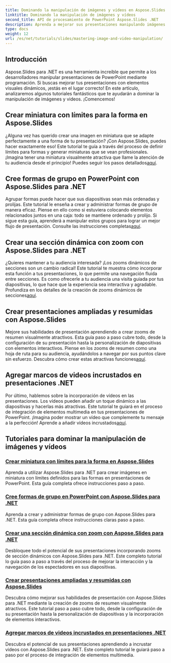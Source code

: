 ```yaml
---
title: Dominando la manipulación de imágenes y vídeos en Aspose.Slides
linktitle: Dominando la manipulación de imágenes y vídeos
second_title: API de procesamiento de PowerPoint Aspose.Slides .NET
description: Aprenda a mejorar sus presentaciones manipulando imágenes y videos con Aspose.Slides para .NET. Esta guía completa incluye tutoriales paso a paso.
type: docs
weight: 12
url: /es/net/tutorials/slides/mastering-image-and-video-manipulation/
---
```

## Introducción

Aspose.Slides para .NET es una herramienta increíble que permite a los desarrolladores manipular presentaciones de PowerPoint mediante programación. Si buscas mejorar tus presentaciones con elementos visuales dinámicos, ¡estás en el lugar correcto! En este artículo, analizaremos algunos tutoriales fantásticos que te ayudarán a dominar la manipulación de imágenes y videos. ¡Comencemos!

## Crear miniatura con límites para la forma en Aspose.Slides

 ¿Alguna vez has querido crear una imagen en miniatura que se adapte perfectamente a una forma de tu presentación? ¡Con Aspose.Slides, puedes hacer exactamente eso! Este tutorial te guía a través del proceso de definir límites para formas y generar miniaturas que se vean profesionales. ¡Imagina tener una miniatura visualmente atractiva que llame la atención de tu audiencia desde el principio! Puedes seguir los pasos detallados[aquí](./create-thumbnail-bounds-shape/).

## Cree formas de grupo en PowerPoint con Aspose.Slides para .NET

Agrupar formas puede hacer que sus diapositivas sean más ordenadas y prolijas. Este tutorial le enseña a crear y administrar formas de grupo de manera eficaz. Piense en ello como si estuviera colocando elementos relacionados juntos en una caja: todo se mantiene ordenado y prolijo. Si sigue esta guía, aprenderá a manipular estos grupos para lograr un mejor flujo de presentación. Consulte las instrucciones completas[aquí](./create-group-shapes/).

## Crear una sección dinámica con zoom con Aspose.Slides para .NET

 ¿Quieres mantener a tu audiencia interesada? ¡Los zooms dinámicos de secciones son un cambio radical! Este tutorial te muestra cómo incorporar esta función a tus presentaciones, lo que permite una navegación fluida entre secciones. Es como ofrecerle a tu audiencia una visita guiada por tus diapositivas, lo que hace que la experiencia sea interactiva y agradable. Profundiza en los detalles de la creación de zooms dinámicos de secciones[aquí](./create-dynamic-section-zoom/).

## Crear presentaciones ampliadas y resumidas con Aspose.Slides

Mejore sus habilidades de presentación aprendiendo a crear zooms de resumen visualmente atractivos. Esta guía paso a paso cubre todo, desde la configuración de su presentación hasta la personalización de diapositivas con elementos interactivos. Piense en los zooms de resumen como una hoja de ruta para su audiencia, ayudándolos a navegar por sus puntos clave sin esfuerzo. Descubra cómo crear estas atractivas funciones[aquí](./create-summary-zoom/).

## Agregar marcos de videos incrustados en presentaciones .NET

 Por último, hablemos sobre la incorporación de vídeos en las presentaciones. Los vídeos pueden añadir un toque dinámico a las diapositivas y hacerlas más atractivas. Este tutorial te guiará en el proceso de integración de elementos multimedia en tus presentaciones de PowerPoint. ¡Imagina poder mostrar un vídeo que complemente tu mensaje a la perfección! Aprende a añadir vídeos incrustados[aquí](./add-embedded-videos-frame/).

## Tutoriales para dominar la manipulación de imágenes y vídeos
### [Crear miniatura con límites para la forma en Aspose.Slides](./create-thumbnail-bounds-shape/)
Aprenda a utilizar Aspose.Slides para .NET para crear imágenes en miniatura con límites definidos para las formas en presentaciones de PowerPoint. Esta guía completa ofrece instrucciones paso a paso.
### [Cree formas de grupo en PowerPoint con Aspose.Slides para .NET](./create-group-shapes/)
Aprenda a crear y administrar formas de grupo con Aspose.Slides para .NET. Esta guía completa ofrece instrucciones claras paso a paso.
### [Crear una sección dinámica con zoom con Aspose.Slides para .NET](./create-dynamic-section-zoom/)
Desbloquee todo el potencial de sus presentaciones incorporando zooms de sección dinámicos con Aspose.Slides para .NET. Este completo tutorial lo guía paso a paso a través del proceso de mejorar la interacción y la navegación de los espectadores en sus diapositivas.
### [Crear presentaciones ampliadas y resumidas con Aspose.Slides](./create-summary-zoom/)
Descubra cómo mejorar sus habilidades de presentación con Aspose.Slides para .NET mediante la creación de zooms de resumen visualmente atractivos. Este tutorial paso a paso cubre todo, desde la configuración de su presentación hasta la personalización de diapositivas y la incorporación de elementos interactivos.
### [Agregar marcos de videos incrustados en presentaciones .NET](./add-embedded-videos-frame/)
Descubra el potencial de sus presentaciones aprendiendo a incrustar videos con Aspose.Slides para .NET. Este completo tutorial le guiará paso a paso por el proceso de integración de elementos multimedia.